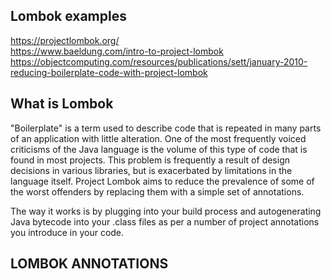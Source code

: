 ## Lombok examples

https://projectlombok.org/  
https://www.baeldung.com/intro-to-project-lombok  
https://objectcomputing.com/resources/publications/sett/january-2010-reducing-boilerplate-code-with-project-lombok  


What is Lombok 
---
"Boilerplate" is a term used to describe code that is repeated in many parts of an application with little alteration. 
One of the most frequently voiced criticisms of the Java language is the volume of this type of code that is found in most projects. 
This problem is frequently a result of design decisions in various libraries, but is exacerbated by limitations in the language itself. 
Project Lombok aims to reduce the prevalence of some of the worst offenders by replacing them with a simple set of annotations.


The way it works is by plugging into your build process and autogenerating Java bytecode into your .class files as per a 
number of project annotations you introduce in your code.

LOMBOK ANNOTATIONS
---

